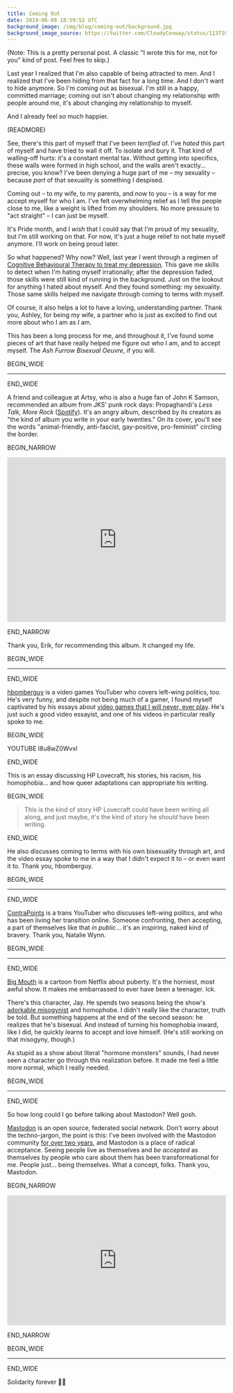 ```yaml
---
title: Coming Out
date: 2019-06-08 18:59:52 UTC
background_image: /img/blog/coming-out/background.jpg
background_image_source: https://twitter.com/CloudyConway/status/1137101112383873029
---
```


(Note: This is a pretty personal post. A classic "I wrote this for me, not for you" kind of post. Feel free to skip.)

Last year I realized that I'm also capable of being attracted to men. And I realized that I've been hiding from that fact for a long time. And I don't want to hide anymore. So I'm coming out as bisexual. I'm still in a happy, committed marriage; coming out isn't about changing my relationship with people around me, it's about changing my relationship to myself.

And I already feel _so_ much happier.

(READMORE)

See, there's this part of myself that I've been _terrified_ of. I've _hated_ this part of myself and have tried to wall it off. To isolate and bury it. That kind of walling-off hurts: it's a constant mental tax. Without getting into specifics, these walls were formed in high school, and the walls aren't exactly... precise, you know? I've been denying a huge part of me – my sexuality – because _part_ of that sexuality is something I despised.

Coming out – to my wife, to my parents, and now to you – is a way for me accept myself for who I am. I've felt overwhelming relief as I tell the people close to me, like a weight is lifted from my shoulders. No more pressure to "act straight" – I can just be myself.

It's Pride month, and I _wish_ that I could say that I'm proud of my sexuality, but I'm still working on that. For now, it's just a huge relief to not hate myself anymore. I'll work on being proud later.

So what happened? Why now? Well, last year I went through a regimen of [Cognitive Behavioural Therapy to treat my depression](https://ashfurrow.com/blog/all-i-can-say-is-im-excited/). This gave me skills to detect when I'm hating myself irrationally; after the depression faded, those skills were still kind of running in the background. Just on the lookout for anything I hated about myself. And they found something: my sexuality. Those same skills helped me navigate through coming to terms with myself. 

Of course, it also helps a lot to have a loving, understanding partner. Thank you, Ashley, for being my wife, a partner who is just as excited to find out more about who I am as _I_ am.

This has been a long process for me, and throughout it, I've found some pieces of art that have really helped me figure out who I am, and to accept myself. The _Ash Furrow Bisexual Oeuvre_, if you will.

BEGIN_WIDE

---

END_WIDE

A friend and colleague at Artsy, who is also a huge fan of John K Samson, recommended an album from JKS' punk rock days: Propaghandi's _Less Talk, More Rock_ ([Spotify](https://open.spotify.com/album/2CQTQJtCn5wfQ8MeHNjy9Y?autoplay=true&v=L)). It's an angry album, described by its creators as "the kind of album you write in your early twenties." On its cover, you'll see the words "animal-friendly, anti-fascist, gay-positive, pro-feminist" circling the border.

BEGIN_NARROW

<iframe src="https://open.spotify.com/embed/track/4GQItkbhbFv3y38Nw6DkMh" width="100%" height="380" frameborder="0" allowtransparency="true" allow="encrypted-media"></iframe>

END_NARROW

Thank you, Erik, for recommending this album. It changed my life.

BEGIN_WIDE

---

END_WIDE

[hbomberguy](https://www.youtube.com/user/hbomberguy) is a video games YouTuber who covers left-wing politics, too. He's very funny, and despite not being much of a gamer, I found myself captivated by his essays about [video games that I will never, ever play](https://www.youtube.com/watch?v=AC3OuLU5XCw). He's just such a good video essayist, and one of his videos in particular really spoke to me.

BEGIN_WIDE

YOUTUBE l8u8wZ0WvxI

END_WIDE

This is an essay discussing HP Lovecraft, his stories, his racism, his homophobia... and how queer adaptations can appropriate his writing. 

BEGIN_WIDE

> This is the kind of story HP Lovecraft could have been writing all along, and just maybe, it's the kind of story he _should_ have been writing.

END_WIDE

He also discusses coming to terms with his own bisexuality through art, and the video essay spoke to me in a way that I didn't expect it to – or even want it to. Thank you, hbomberguy.

BEGIN_WIDE

---

END_WIDE

[ContraPoints](https://www.youtube.com/user/ContraPoints/) is a trans YouTuber who discusses left-wing politics, and who has been living her transition online. Someone confronting, then accepting, a part of themselves like that _in public_... it's an inspiring, naked kind of bravery. Thank you, Natalie Wynn.

BEGIN_WIDE

---

END_WIDE

[Big Mouth](https://www.netflix.com/title/80117038) is a cartoon from Netflix about puberty. It's the horniest, most awful show. It makes me embarrassed to ever have been a teenager. Ick.

There's this character, Jay. He spends two seasons being the show's [adorkable misogynist](https://www.youtube.com/watch?v=X3-hOigoxHs) and homophobe. I didn't really like the character, truth be told. But something happens at the end of the second season: he realizes that he's bisexual. And instead of turning his homophobia inward, like I did, he quickly learns to accept and love himself. (He's still working on that misogyny, though.)

As stupid as a show about literal "hormone monsters" sounds, I had never seen a character go through this realization before. It made me feel a little more normal, which I really needed.

BEGIN_WIDE

---

END_WIDE

So how long could I go before talking about Mastodon? Well gosh.

[Mastodon](https://joinmastodon.org) is an open source, federated social network. Don't worry about the techno-jargon, the point is this: I've been involved with the Mastodon community [for over two years](https://ashfurrow.com/blog/mastodon/), and Mastodon is a place of radical acceptance. Seeing people live as themselves and _be accepted_ as themselves by people who care about them has been transformational for me. People just... being themselves. What a concept, folks. Thank you, Mastodon.

BEGIN_NARROW

<iframe src="https://radical.town/@RobinHood/101943188965153472/embed" class="mastodon-embed" style="min-height: 300px; border: 0" width="100%" allowfullscreen="allowfullscreen"></iframe>

END_NARROW

BEGIN_WIDE

---

END_WIDE

Solidarity forever 🏳️‍🌈
